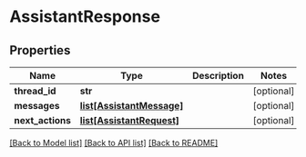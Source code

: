 # AssistantResponse

## Properties
Name | Type | Description | Notes
------------ | ------------- | ------------- | -------------
**thread_id** | **str** |  | [optional] 
**messages** | [**list[AssistantMessage]**](AssistantMessage.md) |  | [optional] 
**next_actions** | [**list[AssistantRequest]**](AssistantRequest.md) |  | [optional] 

[[Back to Model list]](../README.md#documentation-for-models) [[Back to API list]](../README.md#documentation-for-api-endpoints) [[Back to README]](../README.md)

